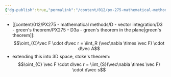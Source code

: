 ```yaml
---
{"dg-publish":true,"permalink":"/content/012/px-275-mathematical-methods/e-stoke-s-theorem-and-the-divergence-theorem/px-275-e1-stoke-s-theorem/","created":"2024-11-25T10:50:32.000+00:00","updated":"2024-11-26T10:06:13.420+00:00"}
---
```


- [[content/012/PX275 - mathematical methods/D - vector integration/D3 - green's theorem/PX275 - D3a - green's theorem in the plane\|green's theorem]]: 
$$\oint_{C}\vec F \cdot d\vec r = \iint_R (\vec\nabla \times \vec F) \cdot d\vec A$$
- extending this into 3D space, stoke's theorem: 
$$\oint_{C} \vec F \cdot d\vec r = \iint_{S}(\vec\nabla \times \vec F) \cdot d\vec s$$